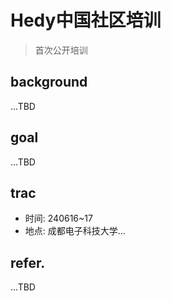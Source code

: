 # Hedy中国社区培训
> 首次公开培训


## background
...TBD

## goal
...TBD

## trac

- 时间: 240616~17
- 地点: 成都电子科技大学...


## refer.
...TBD

